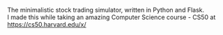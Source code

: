 The minimalistic stock trading simulator, written in Python and Flask.</br>
I made this while taking an amazing Computer Science course - CS50 at https://cs50.harvard.edu/x/
